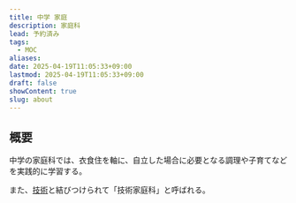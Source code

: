 ```yaml
---
title: 中学 家庭
description: 家庭科
lead: 予約済み
tags:
  - MOC
aliases: 
date: 2025-04-19T11:05:33+09:00
lastmod: 2025-04-19T11:05:33+09:00
draft: false
showContent: true
slug: about
---
```

## 概要
中学の家庭科では、衣食住を軸に、自立した場合に必要となる調理や子育てなどを実践的に学習する。

また、[技術](../technologies/技術.md)と結びつけられて「技術家庭科」と呼ばれる。